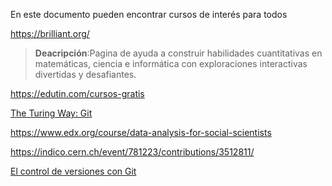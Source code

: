 En este documento pueden encontrar cursos de interés para todos

https://brilliant.org/
>**Deacripción**:Pagina de ayuda a construir habilidades cuantitativas en matemáticas,
ciencia e informática con exploraciones interactivas divertidas y desafiantes. 

https://edutin.com/cursos-gratis

[The Turing Way: Git](https://github.com/alan-turing-institute/the-turing-way)

https://www.edx.org/course/data-analysis-for-social-scientists

https://indico.cern.ch/event/781223/contributions/3512811/

[El control de versiones con Git](https://swcarpentry.github.io/git-novice-es/)





